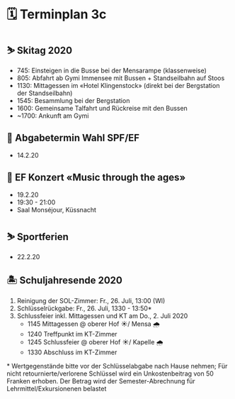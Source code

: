 # 🗓 Terminplan 3c

## ⛷ Skitag 2020

* 745: Einsteigen in die Busse bei der Mensarampe (klassenweise)
* 805: Abfahrt ab Gymi Immensee mit Bussen + Standseilbahn auf Stoos
* 1130: Mittagessen im «Hotel Klingenstock» (direkt bei der Bergstation der Standseilbahn)
* 1545: Besammlung bei der Bergstation
* 1600: Gemeinsame Talfahrt und Rückreise mit den Bussen
* ~1700: Ankunft am Gymi

## 📝 Abgabetermin Wahl SPF/EF
* 14.2.20

## 🎤 EF Konzert «Music through the ages»
* 19.2.20
* 19:30 - 21:00
* Saal Monséjour, Küssnacht

## ⛷ Sportferien
* 22.2.20


## 🏝 Schuljahresende 2020

1. Reinigung der SOL-Zimmer: Fr., 26. Juli, 13:00 (Wl)
1. Schlüsselrückgabe: Fr., 26. Juli, 1330 - 13:50*
1. Schlussfeier inkl. Mittagessen und KT am Do., 2. Juli 2020
    * 1145 Mittagessen @ oberer Hof ☀️/ Mensa 🌧
    * 1240 Treffpunkt im KT-Zimmer
    * 1245 Schlussfeier @ oberer Hof ☀️/ Kapelle 🌧
    * 1330 Abschluss im KT-Zimmer

\* Wertgegenstände bitte vor der Schlüsselabgabe nach Hause nehmen; Für nicht retournierte/verlorene Schlüssel wird ein Unkostenbeitrag von 50 Franken erhoben. Der Betrag wird der Semester-Abrechnung für Lehrmittel/Exkursionenen belastet
